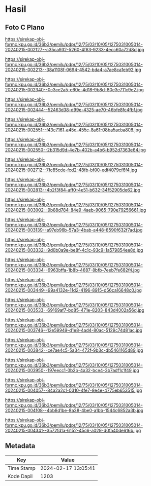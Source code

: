 # Hasil

## Foto C Plano

https://sirekap-obj-formc.kpu.go.id/36b3/pemilu/pdpr/12/75/03/10/05/1275031005014-20240215-002127--c35ca932-5260-4f83-9233-4ecc60a72d8d.jpg

https://sirekap-obj-formc.kpu.go.id/36b3/pemilu/pdpr/12/75/03/10/05/1275031005014-20240215-002213--38a1108f-0694-4542-bda4-a7ae8ca1eb92.jpg

https://sirekap-obj-formc.kpu.go.id/36b3/pemilu/pdpr/12/75/03/10/05/1275031005014-20240215-002340--0c3ce2a5-e60e-4d18-9b8d-80e3e711c9e2.jpg

https://sirekap-obj-formc.kpu.go.id/36b3/pemilu/pdpr/12/75/03/10/05/1275031005014-20240215-002444--52463d38-d99e-4325-ae70-46bfe8fc4fbf.jpg

https://sirekap-obj-formc.kpu.go.id/36b3/pemilu/pdpr/12/75/03/10/05/1275031005014-20240215-002551--f43c7161-a45d-455c-8a61-08ba5acba808.jpg

https://sirekap-obj-formc.kpu.go.id/36b3/pemilu/pdpr/12/75/03/10/05/1275031005014-20240215-002550--2b315d9d-4e7b-402b-a4b6-b952d7363e64.jpg

https://sirekap-obj-formc.kpu.go.id/36b3/pemilu/pdpr/12/75/03/10/05/1275031005014-20240215-002712--7fc85cde-fcd2-48fb-bf00-edf4079cf6f4.jpg

https://sirekap-obj-formc.kpu.go.id/36b3/pemilu/pdpr/12/75/03/10/05/1275031005014-20240215-002813--4b2f3f84-aff0-4e51-b632-34f52905de62.jpg

https://sirekap-obj-formc.kpu.go.id/36b3/pemilu/pdpr/12/75/03/10/05/1275031005014-20240215-003002--9b88d784-84e9-4aeb-9065-790e79256661.jpg

https://sirekap-obj-formc.kpu.go.id/36b3/pemilu/pdpr/12/75/03/10/05/1275031005014-20240215-003139--a97eb96b-57a3-4bab-a448-8590f632f7ad.jpg

https://sirekap-obj-formc.kpu.go.id/36b3/pemilu/pdpr/12/75/03/10/05/1275031005014-20240215-003332--9d0b0a9e-be8f-4c1c-93c9-1a579854ee8d.jpg

https://sirekap-obj-formc.kpu.go.id/36b3/pemilu/pdpr/12/75/03/10/05/1275031005014-20240215-003334--6963bffa-1b8b-4687-8bfb-7eeb7fe682f4.jpg

https://sirekap-obj-formc.kpu.go.id/36b3/pemilu/pdpr/12/75/03/10/05/1275031005014-20240215-003449--99a4132e-11d2-4196-8915-d56ca16648c0.jpg

https://sirekap-obj-formc.kpu.go.id/36b3/pemilu/pdpr/12/75/03/10/05/1275031005014-20240215-003533--69169af7-bd85-471e-8203-843d4002a56d.jpg

https://sirekap-obj-formc.kpu.go.id/36b3/pemilu/pdpr/12/75/03/10/05/1275031005014-20240215-003746--12e59949-d1e8-4ad4-80ac-5129c74d81ac.jpg

https://sirekap-obj-formc.kpu.go.id/36b3/pemilu/pdpr/12/75/03/10/05/1275031005014-20240215-003842--ce7ae4c5-5a34-472f-9b3c-db5461165d89.jpg

https://sirekap-obj-formc.kpu.go.id/36b3/pemilu/pdpr/12/75/03/10/05/1275031005014-20240215-003950--197eecc1-0b2b-4a32-bce4-3b7adf1c1f49.jpg

https://sirekap-obj-formc.kpu.go.id/36b3/pemilu/pdpr/12/75/03/10/05/1275031005014-20240215-004057--84a2a2c1-0310-4fe7-8e4e-4775eb653515.jpg

https://sirekap-obj-formc.kpu.go.id/36b3/pemilu/pdpr/12/75/03/10/05/1275031005014-20240215-004108--4bb8d1be-8a38-4be0-a1bb-1544c6852a3b.jpg

https://sirekap-obj-formc.kpu.go.id/36b3/pemilu/pdpr/12/75/03/10/05/1275031005014-20240215-004341--3572fd1a-6152-45c6-a029-d0fa40de616b.jpg


## Metadata

| Key        | Value               |
| ---------- | ------------------- |
| Time Stamp | 2024-02-17 13:05:41 |
| Kode Dapil | 1203                |



